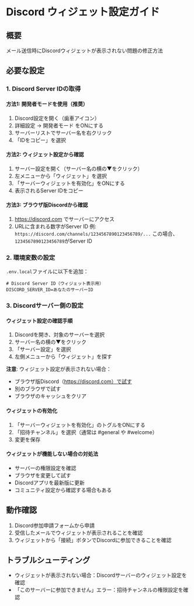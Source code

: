 # Discord ウィジェット設定ガイド

## 概要
メール送信時にDiscordウィジェットが表示されない問題の修正方法

## 必要な設定

### 1. Discord Server IDの取得

#### 方法1: 開発者モードを使用（推奨）
1. Discord設定を開く（歯車アイコン）
2. 詳細設定 → 開発者モード をONにする
3. サーバーリストでサーバー名を右クリック
4. 「IDをコピー」を選択

#### 方法2: ウィジェット設定から確認
1. サーバー設定を開く（サーバー名の横の▼をクリック）
2. 左メニューから「ウィジェット」を選択
3. 「サーバーウィジェットを有効化」をONにする
4. 表示されるServer IDをコピー

#### 方法3: ブラウザ版Discordから確認
1. https://discord.com でサーバーにアクセス
2. URLに含まれる数字がServer ID
   例: `https://discord.com/channels/1234567890123456789/...`
   この場合、`1234567890123456789`がServer ID

### 2. 環境変数の設定
`.env.local`ファイルに以下を追加：

```env
# Discord Server ID（ウィジェット表示用）
DISCORD_SERVER_ID=あなたのサーバーID
```

### 3. Discordサーバー側の設定

#### ウィジェット設定の確認手順
1. Discordを開き、対象のサーバーを選択
2. サーバー名の横の▼をクリック
3. 「サーバー設定」を選択
4. 左側メニューから「ウィジェット」を探す

**注意**: ウィジェット設定が表示されない場合：
- ブラウザ版Discord（https://discord.com）で試す
- 別のブラウザで試す
- ブラウザのキャッシュをクリア

#### ウィジェットの有効化
1. 「サーバーウィジェットを有効化」のトグルをONにする
2. 「招待チャンネル」を選択（通常は #general や #welcome）
3. 変更を保存

#### ウィジェットが機能しない場合の対処法
- サーバーの権限設定を確認
- ブラウザを変更して試す
- Discordアプリを最新版に更新
- コミュニティ設定から確認する場合もある

## 動作確認
1. Discord参加申請フォームから申請
2. 受信したメールでウィジェットが表示されることを確認
3. ウィジェットから「接続」ボタンでDiscordに参加できることを確認

## トラブルシューティング
- ウィジェットが表示されない場合：Discordサーバーのウィジェット設定を確認
- 「このサーバーに参加できません」エラー：招待チャンネルの権限設定を確認